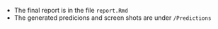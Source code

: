 * The final report is in the file `report.Rmd`
* The generated predicions and screen shots are under `/Predictions`
